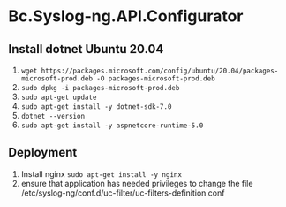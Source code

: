 # Bc.Syslog-ng.API.Configurator

## Install dotnet Ubuntu 20.04
1. `wget https://packages.microsoft.com/config/ubuntu/20.04/packages-microsoft-prod.deb -O packages-microsoft-prod.deb`
2. `sudo dpkg -i packages-microsoft-prod.deb`
3. `sudo apt-get update`
4. `sudo apt-get install -y dotnet-sdk-7.0`
5. `dotnet --version`
6. `sudo apt-get install -y aspnetcore-runtime-5.0`

## Deployment
1. Install nginx `sudo apt-get install -y nginx`
2. ensure that application has needed privileges to change the file /etc/syslog-ng/conf.d/uc-filter/uc-filters-definition.conf
